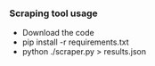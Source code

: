 ### Scraping tool usage

- Download the code
- pip install -r requirements.txt
- python ./scraper.py > results.json